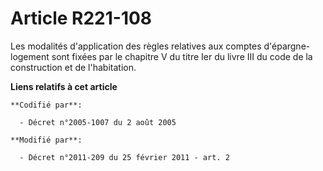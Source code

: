 # Article R221-108

Les modalités d'application des règles relatives aux comptes d'épargne-logement sont fixées par le chapitre V du titre Ier du
livre III du code de la construction et de l'habitation.

**Liens relatifs à cet article**

	**Codifié par**:

	  - Décret n°2005-1007 du 2 août 2005

	**Modifié par**:

	  - Décret n°2011-209 du 25 février 2011 - art. 2
